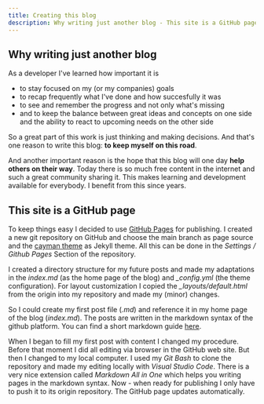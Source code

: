 ```yaml
---
title: Creating this blog
description: Why writing just another blog - This site is a GitHub page
---
```


## Why writing just another blog

As a developer I've learned how important it is 
- to stay focused on my (or my companies) goals
- to recap frequently what I've done and how succesfully it was
- to see and remember the progress and not only what's missing
- and to keep the balance between great ideas and concepts on one side and the ability to react to upcoming needs on the other side

So a great part of this work is just thinking and making decisions. And that's one reason to write this blog: **to keep myself on this road**.

And another important reason is the hope that this blog will one day **help others on their way**. Today there is so much free content in the internet and such a great community sharing it. This makes learning and development available for everybody. I benefit from this since years.  

## This site is a GitHub page

To keep things easy I decided to use [GitHub Pages](https://pages.github.com) for publishing. I created a new git repository on GitHub and choose the main branch as page source and the [cayman theme](https://github.com/pages-themes/cayman) as Jekyll theme. All this can be done in the *Settings / Github Pages* Section of the repository.

I created a directory structure for my future posts and made my adaptations in the *index.md* (as the home page of the blog) and *_config.yml* (the theme configuration). For layout customization I copied the *_layouts/default.html* from the origin into my repository and made my (minor) changes.

So I could create my first post file (*<postname>.md*) and reference it in my home page of the blog (*index.md*). The posts are written in the markdown syntax of the github platform. You can find a short markdown guide [here](https://guides.github.com/features/mastering-markdown/).

When I began to fill my first post with content I changed my procedure. Before that moment I did all editing via browser in the GitHub web site. But then I changed to my local computer. I used my *Git Bash* to clone the repository and made my editing locally with *Visual Studio Code*. There is a very nice extension called *Markdown All in One* which helps you writing pages in the markdown syntax. Now - when ready for publishing I only have to push it to its origin repository. The GitHub page updates automatically.


